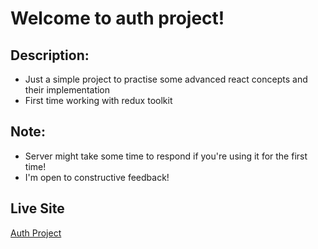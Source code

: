 # Welcome to auth project!

## Description:

- Just a simple project to practise some advanced react concepts and their implementation
- First time working with redux toolkit

## Note:

- Server might take some time to respond if you're using it for the first time!
- I'm open to constructive feedback!

## Live Site

[Auth Project](https://auth-project-frontend.netlify.app)
